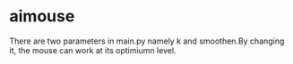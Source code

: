 # aimouse
There are two parameters in main.py namely k and smoothen.By changing it, the mouse can work at its optimiumn level. 
